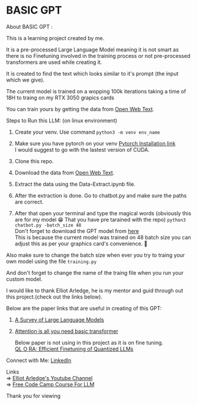
# BASIC GPT

About BASIC GPT :

This is a learning project created by me.   

It is a pre-processed Large Language Model meaning it is not smart as there is no Finetuning involved in the training process or not pre-processed transformers are used while creating it.   

It is created to find the text which looks similar to it's prompt (the input which we give).   

The current model is trained on a wopping 100k iterations taking a time of 18H to traing on my RTX 3050 grapics cards     

You can train yours by getting the data from [Open Web Text](https://skylion007.github.io/OpenWebTextCorpus/).

Steps to Run this LLM: (on linux environment)
1. Create your venv.
Use command `python3 -m venv env_name`
2. Make sure you have pytorch on your venv [Pytorch Installation link](https://pytorch.org/get-started/locally/)       
I would suggest to go with the lastest version of CUDA.    

3. Clone this repo.

4. Download the data from [Open Web Text](https://skylion007.github.io/OpenWebTextCorpus/).
5. Extract the data using the Data-Extract.ipynb file.
6. After the extraction is done. Go to chatbot.py and make sure the paths are correct.
7. After that open your terminal and type the magical words (obviously this are for my model :grin: That you have pre tarained with the repo)
`python3 chatbot.py -batch_size 48`    
Don't forget to download the GPT model from [here](https://drive.google.com/file/d/1jBqRjpzoVb_u6Zv2WQbBTgvYqBav9dF8/view?usp=drive_link)      
This is because the current model was trained on 48 batch size you can adjust this as per your graphics card's convenience. :grimacing:      

Also make sure to change the batch size when ever you try to traing your own model using the file `training.py`    

And don't forget to change the name of the traing file when you run your custom model.

I would like to thank Elliot Arledge, he is my mentor and guid through out this project.(check out the links below).  

Below are the paper links that are useful in creating of this GPT:
1. [A Survey of Large Language Models]()
2. [Attention is all you need basic transformer](https://arxiv.org/abs/1706.03762)      

    Below paper is not using in this project as it is on fine tuning.   
[QL O RA: Efficient Finetuning of Quantized LLMs](https://arxiv.org/abs/2305.14314])

Connect with Me:
[LinkedIn](https://www.linkedin.com/in/biren-mer/)

Links   
=> [Elliot Arledge's Youtube Channel](https://youtube.com/@elliotarledge?si=X9pvHB2Z2wnuwd-l)  
=> [Free Code Camp Course For LLM](https://youtu.be/UU1WVnMk4E8?si=cJsaAvxqzhvH2Uge)


Thank you for viewing 

